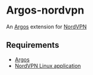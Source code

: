 # Argos-nordvpn
An [Argos](https://github.com/p-e-w/argos) extension for [NordVPN](https://nordvpn.com)

## Requirements

- [Argos](https://github.com/p-e-w/argos)
- [NordVPN Linux application](https://nordvpn.com/download/linux/)

